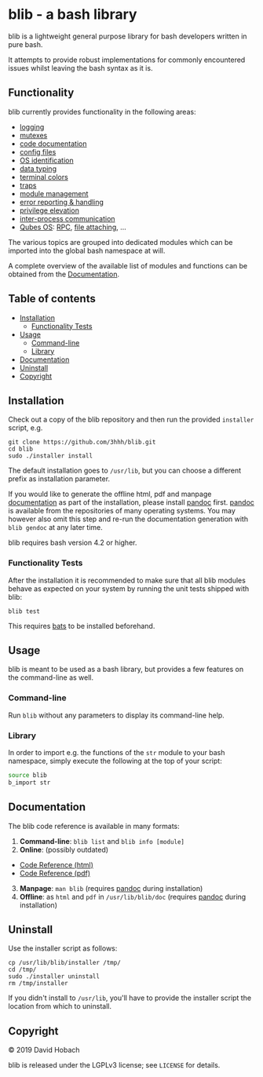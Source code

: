 # blib - a bash library

blib is a lightweight general purpose library for bash developers written in pure bash.

It attempts to provide robust implementations for commonly encountered issues whilst leaving the bash syntax as it is.

## Functionality

blib currently provides functionality in the following areas:

* [logging](https://3hhh.github.io/blib-doc/blib.html#flog)
* [mutexes](https://3hhh.github.io/blib-doc/blib.html#multithreadingmtx)
* [code documentation](https://3hhh.github.io/blib-doc/blib.html#cdoc)
* [config files](https://3hhh.github.io/blib-doc/blib.html#ini)
* [OS identification](https://3hhh.github.io/blib-doc/blib.html#ososid)
* [data typing](https://3hhh.github.io/blib-doc/blib.html#types)
* [terminal colors](https://3hhh.github.io/blib-doc/blib.html#tcolors)
* [traps](https://3hhh.github.io/blib-doc/blib.html#traps)
* [module management](https://3hhh.github.io/blib-doc/blib.html#b_import)
* [error reporting & handling](https://3hhh.github.io/blib-doc/blib.html#B_E)
* [privilege elevation](https://3hhh.github.io/blib-doc/blib.html#b_execFuncAs)
* [inter-process communication](https://3hhh.github.io/blib-doc/blib.html#multithreadingipcv)
* [Qubes OS](https://3hhh.github.io/blib-doc/blib.html#osqubes4dom0): [RPC](https://3hhh.github.io/blib-doc/blib.html#b_dom0_execFuncIn), [file attaching](https://3hhh.github.io/blib-doc/blib.html#b_dom0_attachFile), ...

The various topics are grouped into dedicated modules which can be imported into the global bash namespace at will.

A complete overview of the available list of modules and functions can be obtained from the [Documentation](#documentation).

## Table of contents

- [Installation](#installation)
  - [Functionality Tests](#functionality-tests)
- [Usage](#usage)
  - [Command-line](#command-line)
  - [Library](#library)
- [Documentation](#documentation)
- [Uninstall](#uninstall)
- [Copyright](#copyright)

## Installation

Check out a copy of the blib repository and then run the provided `installer` script, e.g.

```
git clone https://github.com/3hhh/blib.git
cd blib
sudo ./installer install
```

The default installation goes to `/usr/lib`, but you can choose a different prefix as installation parameter.

If you would like to generate the offline html, pdf and manpage [documentation](#documentation) as part of the installation, please install [pandoc](https://pandoc.org/) first. [pandoc](https://pandoc.org/) is available from the repositories of many operating systems. You may however also omit this step and re-run the documentation generation with `blib gendoc` at any later time.

blib requires bash version 4.2 or higher.

### Functionality Tests

After the installation it is recommended to make sure that all blib modules behave as expected on your system by running the unit tests shipped with blib:

```
blib test
```

This requires [bats](https://github.com/bats-core/bats-core) to be installed beforehand.

## Usage

blib is meant to be used as a bash library, but provides a few features on the command-line as well.

### Command-line

Run `blib` without any parameters to display its command-line help.

### Library

In order to import e.g. the functions of the `str` module to your bash namespace, simply execute the following at the top of your script:

```bash
source blib
b_import str
```

## Documentation

The blib code reference is available in many formats:

1. **Command-line**: `blib list` and `blib info [module]`
2. **Online**: (possibly outdated)
  * [Code Reference (html)](https://3hhh.github.io/blib-doc/blib.html)
  * [Code Reference (pdf)](https://3hhh.github.io/blib-doc/blib.pdf)
3. **Manpage**: `man blib` (requires [pandoc](https://pandoc.org/) during installation)
4. **Offline**: as `html` and `pdf` in `/usr/lib/blib/doc` (requires [pandoc](https://pandoc.org/) during installation)

## Uninstall

Use the installer script as follows:

```
cp /usr/lib/blib/installer /tmp/
cd /tmp/
sudo ./installer uninstall
rm /tmp/installer
```

If you didn't install to `/usr/lib`, you'll have to provide the installer script the location from which to uninstall.

## Copyright

© 2019 David Hobach

blib is released under the LGPLv3 license; see `LICENSE` for details.
